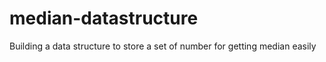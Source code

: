 # median-datastructure
Building a data structure to store a set of number for getting median easily
